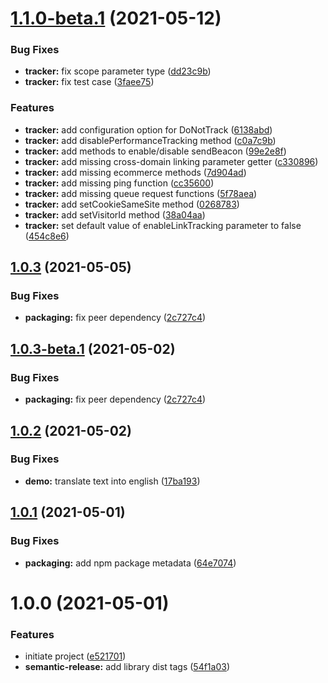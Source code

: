 # [1.1.0-beta.1](https://github.com/EmmanuelRoux/ngx-matomo/compare/v1.0.3...v1.1.0-beta.1) (2021-05-12)


### Bug Fixes

* **tracker:** fix scope parameter type ([dd23c9b](https://github.com/EmmanuelRoux/ngx-matomo/commit/dd23c9b535732c092e8ce1e955649b0e9db7e200))
* **tracker:** fix test case ([3faee75](https://github.com/EmmanuelRoux/ngx-matomo/commit/3faee7573dce8003cd5d7b05c3d102cc318caae5))


### Features

* **tracker:** add configuration option for DoNotTrack ([6138abd](https://github.com/EmmanuelRoux/ngx-matomo/commit/6138abd1962fde4007def23e2ca0411a42b12f61))
* **tracker:** add disablePerformanceTracking method ([c0a7c9b](https://github.com/EmmanuelRoux/ngx-matomo/commit/c0a7c9be9072d58e5b98d0019c2876d7af48fcf9))
* **tracker:** add methods to enable/disable sendBeacon ([99e2e8f](https://github.com/EmmanuelRoux/ngx-matomo/commit/99e2e8fe952977d8305821df8c68369fd1e88b7e))
* **tracker:** add missing cross-domain linking parameter getter ([c330896](https://github.com/EmmanuelRoux/ngx-matomo/commit/c330896a0fa157bceaf7735ddd0689417036f4a8))
* **tracker:** add missing ecommerce methods ([7d904ad](https://github.com/EmmanuelRoux/ngx-matomo/commit/7d904adcdf5fd0551289b4fee4aac56182749d2d))
* **tracker:** add missing ping function ([cc35600](https://github.com/EmmanuelRoux/ngx-matomo/commit/cc356009f83cafac8eb35a32e62f23129969c4ad))
* **tracker:** add missing queue request functions ([5f78aea](https://github.com/EmmanuelRoux/ngx-matomo/commit/5f78aea58054761065a31d2db3f3d473227a0da2))
* **tracker:** add setCookieSameSite method ([0268783](https://github.com/EmmanuelRoux/ngx-matomo/commit/0268783eb93bb925ef2277efaad14996765bdb7b))
* **tracker:** add setVisitorId method ([38a04aa](https://github.com/EmmanuelRoux/ngx-matomo/commit/38a04aa67a727c9383d6e66f0d0be1db940c3017))
* **tracker:** set default value of enableLinkTracking parameter to false ([454c8e6](https://github.com/EmmanuelRoux/ngx-matomo/commit/454c8e657927fe0abf6265ce7728090893a78433))

## [1.0.3](https://github.com/EmmanuelRoux/ngx-matomo/compare/v1.0.2...v1.0.3) (2021-05-05)


### Bug Fixes

* **packaging:** fix peer dependency ([2c727c4](https://github.com/EmmanuelRoux/ngx-matomo/commit/2c727c4a60ad4072a9e21e0d7fd8364c1df03293))

## [1.0.3-beta.1](https://github.com/EmmanuelRoux/ngx-matomo/compare/v1.0.2...v1.0.3-beta.1) (2021-05-02)


### Bug Fixes

* **packaging:** fix peer dependency ([2c727c4](https://github.com/EmmanuelRoux/ngx-matomo/commit/2c727c4a60ad4072a9e21e0d7fd8364c1df03293))

## [1.0.2](https://github.com/EmmanuelRoux/ngx-matomo/compare/v1.0.1...v1.0.2) (2021-05-02)


### Bug Fixes

* **demo:** translate text into english ([17ba193](https://github.com/EmmanuelRoux/ngx-matomo/commit/17ba193a6c1f396aa133f86fe633ad64da403c46))

## [1.0.1](https://github.com/EmmanuelRoux/ngx-matomo/compare/v1.0.0...v1.0.1) (2021-05-01)


### Bug Fixes

* **packaging:** add npm package metadata ([64e7074](https://github.com/EmmanuelRoux/ngx-matomo/commit/64e70748c601aef2023429df7adfc790aef50543))

# 1.0.0 (2021-05-01)


### Features

* initiate project ([e521701](https://github.com/EmmanuelRoux/ngx-matomo/commit/e521701db78daabe8bfbf5b264afb8c6c758b67c))
* **semantic-release:** add library dist tags ([54f1a03](https://github.com/EmmanuelRoux/ngx-matomo/commit/54f1a033a5d180c9e514f0f30f02a77b77072c74))
